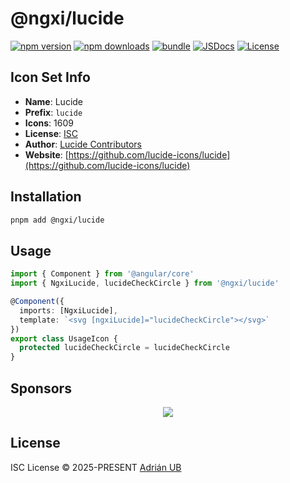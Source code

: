 # @ngxi/lucide

[![npm version][npm-version-src]][npm-version-href]
[![npm downloads][npm-downloads-src]][npm-downloads-href]
[![bundle][bundle-src]][bundle-href]
[![JSDocs][jsdocs-src]][jsdocs-href]
[![License][license-src]][license-href]

## Icon Set Info

- **Name**: Lucide
- **Prefix**: `lucide`
- **Icons**: 1609
- **License**: [ISC](https://github.com/lucide-icons/lucide/blob/main/LICENSE)
- **Author**: [Lucide Contributors](https://github.com/lucide-icons/lucide)
- **Website**: [https://github.com/lucide-icons/lucide](https://github.com/lucide-icons/lucide)

## Installation

```sh
pnpm add @ngxi/lucide
```

## Usage

```ts
import { Component } from '@angular/core'
import { NgxiLucide, lucideCheckCircle } from '@ngxi/lucide'

@Component({
  imports: [NgxiLucide],
  template: `<svg [ngxiLucide]="lucideCheckCircle"></svg>`
})
export class UsageIcon {
  protected lucideCheckCircle = lucideCheckCircle
}
```

## Sponsors

<p align="center">
  <a href="https://cdn.jsdelivr.net/gh/adrian-ub/static/sponsors.svg">
    <img src='https://cdn.jsdelivr.net/gh/adrian-ub/static/sponsors.svg'/>
  </a>
</p>

## License

ISC License © 2025-PRESENT [Adrián UB](https://github.com/adrian-ub)

<!-- Badges -->

[npm-version-src]: https://img.shields.io/npm/v/@ngxi/lucide?style=flat&colorA=080f12&colorB=1fa669
[npm-version-href]: https://npmjs.com/package/@ngxi/lucide
[npm-downloads-src]: https://img.shields.io/npm/dm/@ngxi/lucide?style=flat&colorA=080f12&colorB=1fa669
[npm-downloads-href]: https://npmjs.com/package/@ngxi/lucide
[bundle-src]: https://img.shields.io/bundlephobia/minzip/@ngxi/lucide?style=flat&colorA=080f12&colorB=1fa669&label=minzip
[bundle-href]: https://bundlephobia.com/result?p=@ngxi/lucide
[license-src]: https://img.shields.io/npm/l/@ngxi/lucide?style=flat&colorA=080f12&colorB=1fa669
[license-href]: https://github.com/adrian-ub/ngxi/blob/main/LICENSE
[jsdocs-src]: https://img.shields.io/badge/jsdocs-reference-080f12?style=flat&colorA=080f12&colorB=1fa669
[jsdocs-href]: https://www.jsdocs.io/package/@ngxi/lucide
